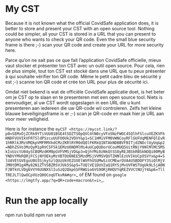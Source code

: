 # My CST 


Because it is not known what the official CovidSafe application does, it is better to store and present your CST with an open source tool. Nothing could be simpler, all your CST is stored in a URL that you can present to anyone who wants to check your QR code. Even the small blue security frame is there ;-) scan your QR code and create your URL for more security here. 


Parce qu’on ne sait pas ce que fait l’application CovidSafe officielle, mieux vaut stocker et présenter ton CST avec un outil open source. Pour cela, rien de plus simple, tout ton CST est stocké dans une URL que tu peux présenter à qui souhaite vérifier ton QR code. Même le petit cadre bleu de sécurité y est ;-) scanne ton QR code et crée ton URL pour plus de sécurité ici.

Omdat niet bekend is wat de officiële CovidSafe applicatie doet, is het beter om je CST op te slaan en te presenteren met een open source tool. Niets is eenvoudiger, al uw CST wordt opgeslagen in een URL die u kunt presenteren aan iedereen die uw QR-code wil controleren. Zelfs het kleine blauwe beveiligingsframe is er ;-) scan je QR-code en maak hier je URL aan voor meer veiligheid.


Here is for instance the `myCST <https://mycst.link/?p0=SEMxOjZCRk9YTiVUU01BSE4tSDZTS0pQVC4tN0cyVFo5NzFWOC45QlhFSlcuVEZKVFhHNDFVUVIkVFRTSldPSzcuUUFOOUk2VDVY&p1=SC1HMiVFM0VWNCoyRFlGUFUqMENFQlEvR1hRRlk3MzVMQkpVMFRMVkdCMzZKRlRYR0dQQlFKRkQ1NTAkNDBBVFBITjdZNDclUyUq&p2=NDhZSVo3MzQyM1pRVC5FSk1EMzU6NDMlMi4uUCpQUDorUCouMUQ5UitRNjY0NlMlMC5MSkIvUzctU04ySCBOMzdKM0pGVFVMSjVD&p3=QjhYMi0zNkQtSS8yREJBSkRBSkNOQi00MyBYNDVYMkRQRjFCSjNYOEkyMzVBTDU6NEE5MzdMSjVVMSVQUTZHNlEzUVIkUCpOSVYx&p4=SlU4VEtGVEguU0U3SjkySzlQUzUkVEZGVElWVFhUSUMwSiVCMEwrOVA4USBDOFY3SiQlMjVJM0tDM1g4My82N1ZTVSBZRSVJUk5S&p5=TUQlVE1DUVZaQ1RYSjMvUVFWSTUgUk9LSjA0NFJBTkVLVDg6VVY6UUNXSlIuSzQ2QkpGSFRWUio6VS9ORjRHQVYqREZVVCtNUjY4&p6=TllTREJLTlQwOCpVUzQ0OCoqUTkvRA#qr>`_ of EM found on `google <https://lmgtfy.app/?q=QR+code+macron&t=i>`_.

# Run the app locally

npm run build
npm run serve
